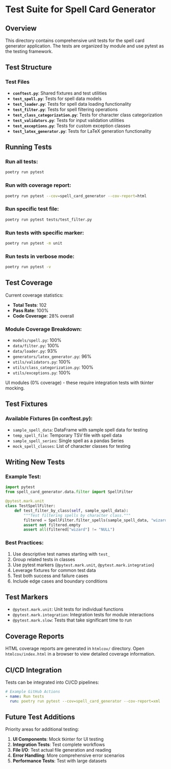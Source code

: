 # Test Suite for Spell Card Generator

## Overview
This directory contains comprehensive unit tests for the spell card generator application. The tests are organized by module and use pytest as the testing framework.

## Test Structure

### Test Files
- **`conftest.py`**: Shared fixtures and test utilities
- **`test_spell.py`**: Tests for spell data models
- **`test_loader.py`**: Tests for spell data loading functionality
- **`test_filter.py`**: Tests for spell filtering operations
- **`test_class_categorization.py`**: Tests for character class categorization
- **`test_validators.py`**: Tests for input validation utilities
- **`test_exceptions.py`**: Tests for custom exception classes
- **`test_latex_generator.py`**: Tests for LaTeX generation functionality

## Running Tests

### Run all tests:
```bash
poetry run pytest
```

### Run with coverage report:
```bash
poetry run pytest --cov=spell_card_generator --cov-report=html
```

### Run specific test file:
```bash
poetry run pytest tests/test_filter.py
```

### Run tests with specific marker:
```bash
poetry run pytest -m unit
```

### Run tests in verbose mode:
```bash
poetry run pytest -v
```

## Test Coverage

Current coverage statistics:
- **Total Tests**: 102
- **Pass Rate**: 100%
- **Code Coverage**: 28% overall

### Module Coverage Breakdown:
- `models/spell.py`: 100%
- `data/filter.py`: 100%
- `data/loader.py`: 93%
- `generators/latex_generator.py`: 96%
- `utils/validators.py`: 100%
- `utils/class_categorization.py`: 100%
- `utils/exceptions.py`: 100%

UI modules (0% coverage) - these require integration tests with tkinter mocking.

## Test Fixtures

### Available Fixtures (in conftest.py):
- `sample_spell_data`: DataFrame with sample spell data for testing
- `temp_spell_file`: Temporary TSV file with spell data
- `sample_spell_series`: Single spell as a pandas Series
- `mock_spell_classes`: List of character classes for testing

## Writing New Tests

### Example Test:
```python
import pytest
from spell_card_generator.data.filter import SpellFilter

@pytest.mark.unit
class TestSpellFilter:
    def test_filter_by_class(self, sample_spell_data):
        """Test filtering spells by character class."""
        filtered = SpellFilter.filter_spells(sample_spell_data, "wizard")
        assert not filtered.empty
        assert all(filtered["wizard"] != "NULL")
```

### Best Practices:
1. Use descriptive test names starting with `test_`
2. Group related tests in classes
3. Use pytest markers (`@pytest.mark.unit`, `@pytest.mark.integration`)
4. Leverage fixtures for common test data
5. Test both success and failure cases
6. Include edge cases and boundary conditions

## Test Markers

- `@pytest.mark.unit`: Unit tests for individual functions
- `@pytest.mark.integration`: Integration tests for module interactions
- `@pytest.mark.slow`: Tests that take significant time to run

## Coverage Reports

HTML coverage reports are generated in `htmlcov/` directory. Open `htmlcov/index.html` in a browser to view detailed coverage information.

## CI/CD Integration

Tests can be integrated into CI/CD pipelines:
```yaml
# Example GitHub Actions
- name: Run tests
  run: poetry run pytest --cov=spell_card_generator --cov-report=xml
```

## Future Test Additions

Priority areas for additional testing:
1. **UI Components**: Mock tkinter for UI testing
2. **Integration Tests**: Test complete workflows
3. **File I/O**: Test actual file generation and reading
4. **Error Handling**: More comprehensive error scenarios
5. **Performance Tests**: Test with large datasets
